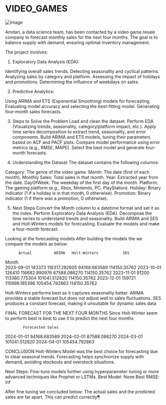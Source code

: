 # VIDEO_GAMES

![image](https://github.com/user-attachments/assets/a3f29470-c7ff-4076-b691-84efd461413a)


Amdari, a data science team, has been contacted by a video game resale company to forecast monthly sales for the next four months. The goal is to balance supply with demand, ensuring optimal inventory management.

The project involves:
1. Exploratory Data Analysis (EDA):

Identifying overall sales trends.
Detecting seasonality and cyclical patterns.
Analyzing sales by category and platform.
Assessing the impact of holidays and promotions.
Determining the influence of weekdays on sales.

2. Predictive Analytics:

Using ARIMA and ETS (Exponential Smoothing) models for forecasting.
Evaluating model accuracy and selecting the best-fitting model.
Generating four-month sales forecasts.

3. Steps to Solve the Problem
Load and clean the dataset.
Perform EDA (Visualizing trends, seasonality, category/platform impact, etc.).
Apply time series decomposition to extract trend, seasonality, and error components.
Build ARIMA and ETS models, tuning their parameters based on ACF and PACF plots.
Compare model performance using error metrics (e.g., RMSE, MAPE).
Select the best model and generate four-month forecasts.

4. Understanding the Dataset
The dataset contains the following columns:

Category: The genre of the video game.
Month: The date (first of each month).
Monthly Sales: Total sales in that month.
Year: Extracted year from the date.
DayOfWeek: The weekday of the first day of the month.
Platform: The gaming platform (e.g., Xbox, Nintendo, PC, PlayStation).
Holiday: Binary indicator (1 if a holiday is in that month, 0 otherwise).
Promotion: Binary indicator (1 if there was a promotion, 0 otherwise).

5. Next Steps
Convert the Month column to a datetime format and set it as the index.
Perform Exploratory Data Analysis (EDA).
Decompose the time series to understand trends and seasonality.
Build ARIMA and SES and Holt-Winters  models for forecasting.
Evaluate the models and make a four-month forecast.

Looking at the forecasting models
After building the models the we compare the models as below:

          Actual          ARIMA   Holt-Winters           SES
Month                                                         
2023-09-01  143373  116317.282605   94168.683589  114150.35762
2023-10-01  126410  116682.890976   87588.086270  114150.35762
2023-11-01   91200  113380.775304  101041.512820  114150.35762
2023-12-01  159721  115998.185396  105454.792863  114150.35762

Holt-Winters performs best as it captures seasonality better.
ARIMA provides a stable forecast but does not adjust well to sales fluctuations.
SES produces a constant forecast, making it unsuitable for dynamic sales data

FINAL FORECAST FOR THE NEXT FOUR MONTHS
Since Holt-Winter seem to perform best is best to use it to predict the next four months

            Forecasted Sales
2024-01-01      94168.683589
2024-02-01      87588.086270
2024-03-01     101041.512820
2024-04-01     105454.792863

CONCLUSION
Holt-Winters Model was the best choice for forecasting due to clear seasonal trends.
Forecasting helps synchronize supply with demand, avoiding stockouts and overstock situations.

Next Steps: Fine-tune models further using hyperparameter tuning or more advanced techniques like Prophet or LSTMs.
Best Model: None
Best RMSE: inf

After fine tuning we concluded below:
The actual sales and the predicted sales are far apart. This can predict correctly¶
